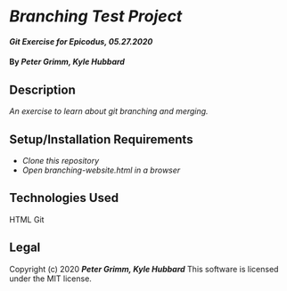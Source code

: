 # _Branching Test Project_

#### _Git Exercise for Epicodus, 05.27.2020_

#### By _**Peter Grimm, Kyle Hubbard**_

## Description

_An exercise to learn about git branching and merging._

## Setup/Installation Requirements

* _Clone this repository_
* _Open branching-website.html in a browser_

## Technologies Used

HTML
Git

## Legal

Copyright (c) 2020 **_Peter Grimm, Kyle Hubbard_**
This software is licensed under the MIT license.
